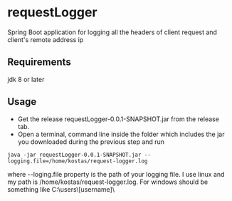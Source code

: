 # requestLogger
Spring Boot application for logging all the headers of client request and client's remote address ip

## Requirements
jdk 8 or later

## Usage
- Get the release requestLogger-0.0.1-SNAPSHOT.jar from the release tab.
- Open a terminal, command line inside the folder which includes the jar you downloaded during the previous step and run 

`java -jar requestLogger-0.0.1-SNAPSHOT.jar --logging.file=/home/kostas/request-logger.log`

where --loging.file property is the path of your logging file. I use linux and my path is /home/kostas/request-logger.log.
For windows should be something like C:\users\\[username]\
